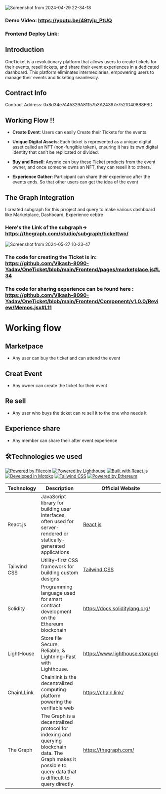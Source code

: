 
![Screenshot from 2024-04-29 22-34-18](https://github.com/Vikash-8090-Yadav/Vortex2024/assets/85225156/2dcb4667-a18a-4a3b-bc5c-de9656b67d9e)


### Demo Video: https://youtu.be/49tyju_PtUQ

### Frontend Deploy Link: 


## Introduction 

OneTicket is a revolutionary platform that allows users to create tickets for their events, resell tickets, and share their event experiences in a dedicated dashboard. This platform eliminates intermediaries, empowering users to manage their events and ticketing seamlessly.

## Contract Info 

Contract Address: 0x8d34e7A45329A81157b3A24397e752fD40888FBD



## Working Flow !!

- **Create Event**: Users can easily Create their Tickets for the events.

- **Unique Digital Assets**: Each ticket is represented as a unique digital asset called an NFT (non-fungible token), ensuring it has its own digital identity that can't be replicated or divided.

- **Buy and Resell**: Anyone can buy these Ticket products from the  event owner, and once someone owns an NFT, they can resell it to others.

- **Experience Gather**: Participant can  share  their experience  after the events ends. So that other users can get  the idea  of the event 



## The Graph Integration


I created subgraph for this prroject and query  to make various dashboard like  Marketplace, Dashboard, Experience cebtre

### Here's the Link of the subgraph-> https://thegraph.com/studio/subgraph/tickettwo/


![Screenshot from 2024-05-27 10-23-47](https://github.com/Vikash-8090-Yadav/OneTicket/assets/85225156/de38f5e5-1ca3-4874-9db8-5de8893c1d88)


###  The code for creating the Ticket is in: https://github.com/Vikash-8090-Yadav/OneTicket/blob/main/Frontend/pages/marketplace.js#L34


###  The code for sharing experience can be found here : https://github.com/Vikash-8090-Yadav/OneTicket/blob/main/Frontend/Component/v1.0.0/Review/Memos.jsx#L11


# Working flow 

## Marketpace 

- Any user can buy the ticket and can attend the event



## Creat Event 

- Any  owner can create the ticket for their event



## Re sell 

- Any user who buys the ticket can re sell it to the one who needs it


## Experience share 

- Any member can share their after event experience


 

## 🛠️Technologies we used

[![Powered by Filecoin](https://img.shields.io/badge/Powered_by-Filecoin-0174F2?logo=filecoin)](https://filecoin.io/)
[![Powered by Lighthouse](https://img.shields.io/badge/Powered_by-Lighthouse-ff69b4?logo=lighthouse)](https://lighthouse.filecoin.io/)
[![Built with React.js](https://img.shields.io/badge/Built_with-React.js-61DAFB?logo=react)](https://reactjs.org/)
[![Developed in Motoko](https://img.shields.io/badge/Developed_in-Motoko-2196F3?logo=dfinity)](https://sdk.dfinity.org/)
[![Tailwind CSS](https://img.shields.io/badge/Styled_with-Tailwind_CSS-38B2AC?logo=tailwind-css)](https://tailwindcss.com/)
[![Powered by Ethereum](https://img.shields.io/badge/Powered_by-Ethereum-3C3C3D?logo=ethereum)](https://ethereum.org/)

| Technology        | Description                                                | Official Website                                     |
|-------------------|------------------------------------------------------------|------------------------------------------------------|
| React.js          | JavaScript library for building user interfaces, often used for server-rendered or statically-generated applications | [React.js](https://reactjs.org/)                      |
| Tailwind CSS      | Utility-first CSS framework for building custom designs   | [Tailwind CSS](https://tailwindcss.com/)              |
| Solidity | Programming language used for smart contract development on the Ethereum blockchain | https://docs.soliditylang.org/ |
|LightHouse | Store file Secure, Reliable, & Lightning-Fast with Lighthouse. |https://www.lighthouse.storage/|
|ChainLLink | Chainlink is the decentralized computing platform powering the verifiable web| https://chain.link/|
|The Graph| The Graph is a decentralized protocol for indexing and querying blockchain data. The Graph makes it possible to query data that is difficult to query directly.|https://thegraph.com/ | 





